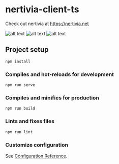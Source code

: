 # nertivia-client-ts
Check out nertivia at https://nertivia.net

![alt text](https://raw.githubusercontent.com/supertiger1234/nertivia-client-ts/master/preview/Nertivia%20Client.jpg)
![alt text](https://raw.githubusercontent.com/supertiger1234/nertivia-client-ts/master/preview/Nertivia%20Servers%20List.jpg)
![alt text](https://raw.githubusercontent.com/supertiger1234/nertivia-client-ts/master/preview/Nertivia%20Dashboard.jpg)

## Project setup
```
npm install
```

### Compiles and hot-reloads for development
```
npm run serve
```

### Compiles and minifies for production
```
npm run build
```

### Lints and fixes files
```
npm run lint
```

### Customize configuration
See [Configuration Reference](https://cli.vuejs.org/config/).
